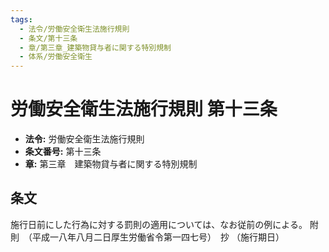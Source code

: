 ```yaml
---
tags:
  - 法令/労働安全衛生法施行規則
  - 条文/第十三条
  - 章/第三章_建築物貸与者に関する特別規制
  - 体系/労働安全衛生
---
```

# 労働安全衛生法施行規則 第十三条

- **法令:** 労働安全衛生法施行規則
- **条文番号:** 第十三条
- **章:** 第三章　建築物貸与者に関する特別規制

## 条文
施行日前にした行為に対する罰則の適用については、なお従前の例による。
附　則　（平成一八年八月二日厚生労働省令第一四七号）　抄
（施行期日）

